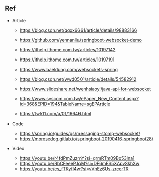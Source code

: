 ## Ref

- Article
	- https://blog.csdn.net/qqxx6661/article/details/98883166
	- https://github.com/yennanliu/springboot-websocket-demo
	
	- https://ithelp.ithome.com.tw/articles/10197142
	- https://ithelp.ithome.com.tw/articles/10197191
	- https://www.baeldung.com/websockets-spring
	- https://blog.csdn.net/wwd0501/article/details/54582912
	- https://www.slideshare.net/wenhsiaoyi/java-api-for-websocket
	- https://www.syscom.com.tw/ePaper_New_Content.aspx?id=368&EPID=194&TableName=sgEPArticle
	- https://tw511.com/a/01/16646.html
- Code
	- https://spring.io/guides/gs/messaging-stomp-websocket/
	- https://morosedog.gitlab.io/springboot-20190416-springboot28/

- Video
	- https://youtu.be/r4fdPmZuzmY?si=qrmRTm09Bo53Ina1
	- https://youtu.be/RbCFeeePJoM?si=DF6mES5XApvSkhXw
	- https://youtu.be/es_fTKyfI4w?si=vVhEz6Us-zrcerTR